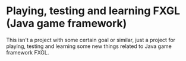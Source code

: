 # Playing, testing and learning FXGL (Java game framework)
This isn't a project with some certain goal or similar,
just a project for playing, testing and learning
some new things related to Java game framework FXGL.
